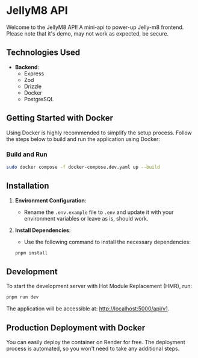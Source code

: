 # JellyM8 API

Welcome to the JellyM8 API! A mini-api to power-up Jelly-m8 frontend. Please note that it's demo, may not work as expected, be secure.

## Technologies Used
- **Backend**: 
  - Express
  - Zod
  - Drizzle
  - Docker
  - PostgreSQL

## Getting Started with Docker

Using Docker is highly recommended to simplify the setup process. Follow the steps below to build and run the application using Docker:

### Build and Run

```bash
sudo docker compose -f docker-compose.dev.yaml up --build
```

## Installation

1. **Environment Configuration**: 
   - Rename the `.env.example` file to `.env` and update it with your environment variables or leave as is, should work.

2. **Install Dependencies**: 
   - Use the following command to install the necessary dependencies:

   ```bash
   pnpm install
   ```

## Development

To start the development server with Hot Module Replacement (HMR), run:

```bash
pnpm run dev
```

The application will be accessible at: [http://localhost:5000/api/v1](http://localhost:5000/api/v1).

## Production Deployment with Docker

You can easily deploy the container on Render for free. The deployment process is automated, so you won't need to take any additional steps.

